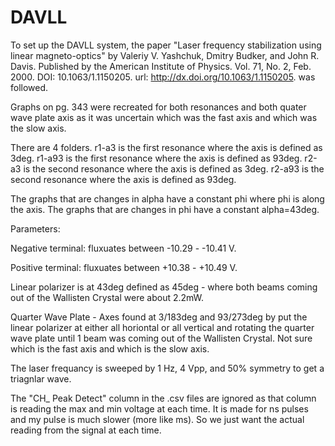 # DAVLL
To set up the DAVLL system, the paper "Laser frequency stabilization using linear magneto-optics" by Valeriy V. Yashchuk, Dmitry Budker, and John R. Davis. Published by the American Institute of Physics. Vol. 71, No. 2, Feb. 2000. DOI: 10.1063/1.1150205. url: http://dx.doi.org/10.1063/1.1150205. was followed. 

Graphs on pg. 343 were recreated for both resonances and both quater wave plate axis as it was uncertain which was the fast axis and which was the slow axis. 

There are 4 folders. r1-a3 is the first resonance where the axis is defined as 3deg. r1-a93 is the first resonance where the axis is defined as 93deg. r2-a3 is the second resonance where the axis is defined as 3deg. r2-a93 is the second resonance where the axis is defined as 93deg. 

The graphs that are changes in alpha have a constant phi where phi is along the axis. The graphs that are changes in phi have a constant alpha=43deg. 

Parameters: 

Negative terminal: fluxuates between -10.29 - -10.41 V. 

Positive terminal: fluxuates between +10.38 - +10.49 V. 

Linear polarizer is at 43deg defined as 45deg - where both beams coming out of the Wallisten Crystal were about 2.2mW. 

Quarter Wave Plate - Axes found at 3/183deg and 93/273deg by put the linear polarizer at either all horiontal or all vertical and rotating the quarter wave plate until 1 beam was coming out of the Wallisten Crystal. Not sure which is the fast axis and which is the slow axis.

The laser frequancy is sweeped by 1 Hz, 4 Vpp, and 50% symmetry to get a triagnlar wave.

The "CH_ Peak Detect" column in the .csv files are ignored as that column is reading the max and min voltage at each time. It is made for ns pulses and my pulse is much slower (more like ms). So we just want the actual reading from the signal at each time. 
